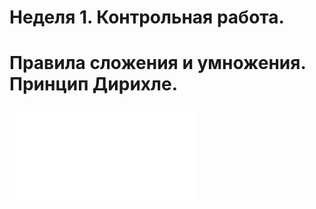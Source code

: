 # Неделя 1. Контрольная работа.
# Правила сложения и умножения. Принцип Дирихле.

![Alt](week1.pdf)
